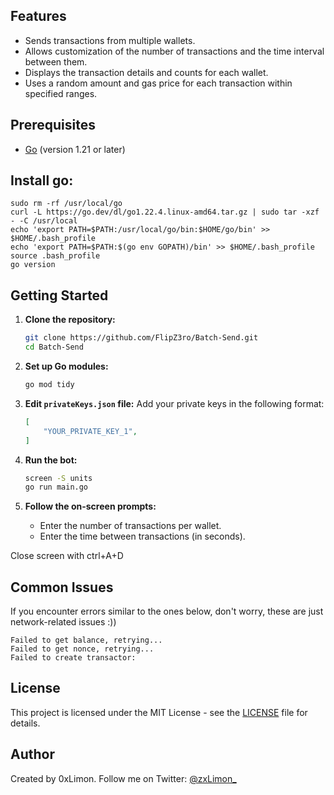 

## Features

- Sends transactions from multiple wallets.
- Allows customization of the number of transactions and the time interval between them.
- Displays the transaction details and counts for each wallet.
- Uses a random amount and gas price for each transaction within specified ranges.

## Prerequisites

- [Go](https://golang.org/dl/) (version 1.21 or later)

## Install go:
```
sudo rm -rf /usr/local/go
curl -L https://go.dev/dl/go1.22.4.linux-amd64.tar.gz | sudo tar -xzf - -C /usr/local
echo 'export PATH=$PATH:/usr/local/go/bin:$HOME/go/bin' >> $HOME/.bash_profile
echo 'export PATH=$PATH:$(go env GOPATH)/bin' >> $HOME/.bash_profile
source .bash_profile
go version
```

## Getting Started

1. **Clone the repository:**
   ```sh
   git clone https://github.com/FlipZ3ro/Batch-Send.git
   cd Batch-Send
   ```

2. **Set up Go modules:**
   ```sh
   go mod tidy
   ```

3. **Edit `privateKeys.json` file:**
   Add your private keys in the following format:
   ```json
   [
       "YOUR_PRIVATE_KEY_1",
   ]
   ```

4. **Run the bot:**
   ```sh
   screen -S units
   go run main.go
   ```

5. **Follow the on-screen prompts:**
   - Enter the number of transactions per wallet.
   - Enter the time between transactions (in seconds).

Close screen with ctrl+A+D

## Common Issues

If you encounter errors similar to the ones below, don't worry, these are just network-related issues :))
```
Failed to get balance, retrying...
Failed to get nonce, retrying...
Failed to create transactor:
```

## License

This project is licensed under the MIT License - see the [LICENSE](LICENSE) file for details.

## Author

Created by 0xLimon. Follow me on Twitter: [@zxLimon_](https://x.com/zxLimon_)
